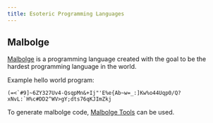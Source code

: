 ```yaml
---
title: Esoteric Programming Languages
---
```


## Malbolge
[Malbolge](https://en.wikipedia.org/wiki/Malbolge) is a programming language created with the goal to be the hardest programming language in the world.

Example hello world program:

```
(=<`#9]~6ZY327Uv4-QsqpMn&+Ij"'E%e{Ab~w=_:]Kw%o44Uqp0/Q?xNvL:`H%c#DD2^WV>gY;dts76qKJImZkj
```

To generate malbolge code, [Malbolge Tools](https://zb3.me/malbolge-tools/) can be used.

